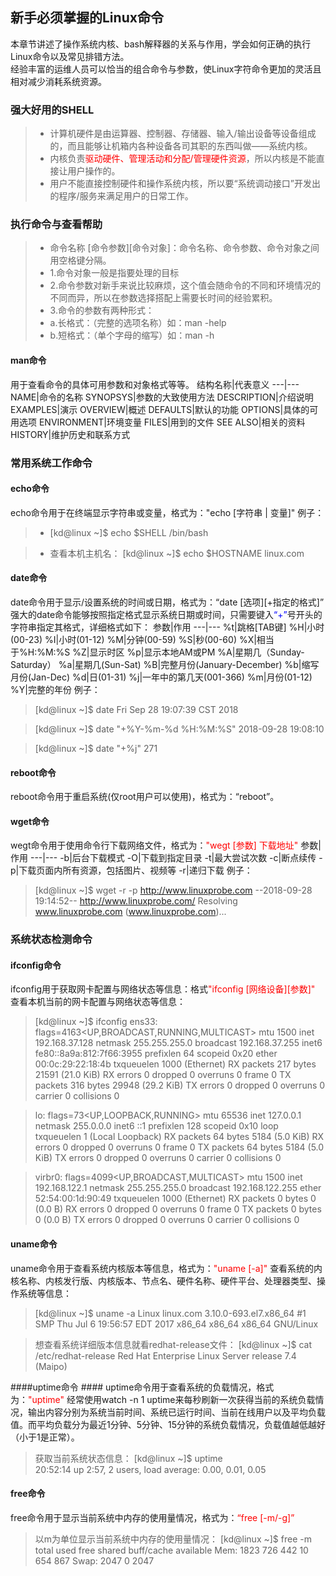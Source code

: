 ﻿## 新手必须掌握的Linux命令 ##
本章节讲述了操作系统内核、bash解释器的关系与作用，学会如何正确的执行Linux命令以及常见排错方法。  
经验丰富的运维人员可以恰当的组合命令与参数，使Linux字符命令更加的灵活且相对减少消耗系统资源。
### 强大好用的SHELL ###
>* 计算机硬件是由运算器、控制器、存储器、输入/输出设备等设备组成的，而且能够让机箱内各种设备各司其职的东西叫做——系统内核。
>* 内核负责<font color="red">驱动硬件、管理活动和分配/管理硬件资源</font>，所以内核是不能直接让用户操作的。
>* 用户不能直接控制硬件和操作系统内核，所以要“系统调动接口”开发出的程序/服务来满足用户的日常工作。

### 执行命令与查看帮助 ###
>* 命令名称 [命令参数][命令对象]：命令名称、命令参数、命令对象之间用空格键分隔。
>* 1.命令对象一般是指要处理的目标
>* 2.命令参数对新手来说比较麻烦，这个值会随命令的不同和环境情况的不同而异，所以在参数选择搭配上需要长时间的经验累积。
>* 3.命令的参数有两种形式：
>* a.长格式：（完整的选项名称）如：man -help
>* b.短格式：（单个字母的缩写）如：man -h
#### man命令 ####
用于查看命令的具体可用参数和对象格式等等。
结构名称|代表意义
---|---
NAME|命令的名称
SYNOPSYS|参数的大致使用方法
DESCRIPTION|介绍说明
EXAMPLES|演示
OVERVIEW|概述
DEFAULTS|默认的功能
OPTIONS|具体的可用选项
ENVIRONMENT|环境变量
FILES|用到的文件
SEE ALSO|相关的资料
HISTORY|维护历史和联系方式

### 常用系统工作命令 ###
#### echo命令 ####
echo命令用于在终端显示字符串或变量，格式为："echo [字符串 | 变量]"
例子：
>* [kd@linux ~]$ echo \$SHELL
  /bin/bash
  
>* 查看本机主机名：
[kd@linux ~]$ echo \$HOSTNAME
linux.com

#### date命令 ####
date命令用于显示/设置系统的时间或日期，格式为：“date [选项][+指定的格式]”
强大的date命令能够按照指定格式显示系统日期或时间，只需要键入<font color="blue">“+”</font>号开头的字符串指定其格式，详细格式如下：
参数|作用
---|---
%t|跳格[TAB键]
%H|小时(00-23)
%I|小时(01-12)
%M|分钟(00-59)
%S|秒(00-60)
%X|相当于%H:%M:%S
%Z|显示时区
%p|显示本地AM或PM
%A|星期几（Sunday-Saturday）
%a|星期几(Sun-Sat)
%B|完整月份(January-December)
%b|缩写月份(Jan-Dec)
%d|日(01-31)
%j|一年中的第几天(001-366)
%m|月份(01-12)
%Y|完整的年份
例子：
> [kd@linux ~]$ date 
Fri Sep 28 19:07:39 CST 2018

> [kd@linux ~]$ date "+%Y-%m-%d %H:%M:%S"
2018-09-28 19:08:10

> [kd@linux ~]$ date "+%j"
271

#### reboot命令 ####
reboot命令用于重启系统(仅root用户可以使用)，格式为：“reboot”。

#### wget命令 ####
wegt命令用于使用命令行下载网络文件，格式为：<font color="red">"wegt [参数] 下载地址"</font>
参数|作用
---|---
-b|后台下载模式
-O|下载到指定目录
-t|最大尝试次数
-c|断点续传
-p|下载页面内所有资源，包括图片、视频等
-r|递归下载
例子：
> [kd@linux ~]$ wget -r -p http://www.linuxprobe.com
--2018-09-28 19:14:52--  http://www.linuxprobe.com/
Resolving www.linuxprobe.com (www.linuxprobe.com)... 

### 系统状态检测命令 ###
#### ifconfig命令 ####
ifconfig用于获取网卡配置与网络状态等信息：格式<font color="red">"ifconfig [网络设备][参数]"</font>
查看本机当前的网卡配置与网络状态等信息：
> [kd@linux ~]$ ifconfig
ens33: flags=4163<UP,BROADCAST,RUNNING,MULTICAST>  mtu 1500
        inet 192.168.37.128  netmask 255.255.255.0  broadcast 192.168.37.255
        inet6 fe80::8a9a:812:7f66:3955  prefixlen 64  scopeid 0x20<link>
        ether 00:0c:29:22:18:4b  txqueuelen 1000  (Ethernet)
        RX packets 217  bytes 21591 (21.0 KiB)
        RX errors 0  dropped 0  overruns 0  frame 0
        TX packets 316  bytes 29948 (29.2 KiB)
        TX errors 0  dropped 0 overruns 0  carrier 0  collisions 0
        
> lo: flags=73<UP,LOOPBACK,RUNNING>  mtu 65536
        inet 127.0.0.1  netmask 255.0.0.0
        inet6 ::1  prefixlen 128  scopeid 0x10<host>
        loop  txqueuelen 1  (Local Loopback)
        RX packets 64  bytes 5184 (5.0 KiB)
        RX errors 0  dropped 0  overruns 0  frame 0
        TX packets 64  bytes 5184 (5.0 KiB)
        TX errors 0  dropped 0 overruns 0  carrier 0  collisions 0

> virbr0: flags=4099<UP,BROADCAST,MULTICAST>  mtu 1500
        inet 192.168.122.1  netmask 255.255.255.0  broadcast 192.168.122.255
        ether 52:54:00:1d:90:49  txqueuelen 1000  (Ethernet)
        RX packets 0  bytes 0 (0.0 B)
        RX errors 0  dropped 0  overruns 0  frame 0
        TX packets 0  bytes 0 (0.0 B)
        TX errors 0  dropped 0 overruns 0  carrier 0  collisions 0

#### uname命令 ####
uname命令用于查看系统内核版本等信息，格式为：<font color="red">"uname [-a]"</font>
查看系统的内核名称、内核发行版、内核版本、节点名、硬件名称、硬件平台、处理器类型、操作系统等信息：
> [kd@linux ~]$ uname -a
Linux linux.com 3.10.0-693.el7.x86_64 #1 SMP Thu Jul 6 19:56:57 EDT 2017 x86_64 x86_64 x86_64 GNU/Linux

> 想查看系统详细版本信息就看redhat-release文件：
[kd@linux ~]$ cat /etc/redhat-release
Red Hat Enterprise Linux Server release 7.4 (Maipo)

####uptime命令 ####
uptime命令用于查看系统的负载情况，格式为：<font color="red">"uptime"</font>
经常使用watch -n 1 uptime来每秒刷新一次获得当前的系统负载情况，输出内容分别为系统当前时间、系统已运行时间、当前在线用户以及平均负载值。而平均负载分为最近1分钟、5分钟、15分钟的系统负载情况，负载值越低越好（小于1是正常）。
> 获取当前系统状态信息：
[kd@linux ~]$ uptime  
 20:52:14 up  2:57,  2 users,  load average: 0.00, 0.01, 0.05


#### free命令 ####
free命令用于显示当前系统中内存的使用量情况，格式为：<font color="red">“free [-m/-g]”</font>
> 以m为单位显示当前系统中内存的使用量情况：
[kd@linux ~]$ free -m
              total        used        free      shared  buff/cache   available
Mem:           1823         726         442          10         654         867
Swap:          2047           0        2047





